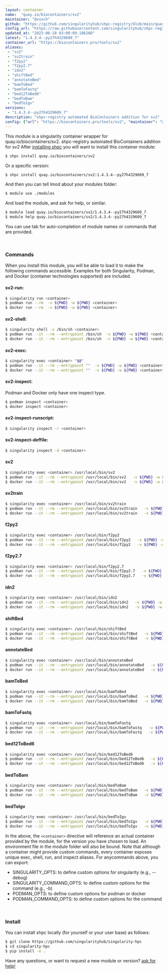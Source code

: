```yaml
---
layout: container
name:  "quay.io/biocontainers/sv2"
maintainer: "@vsoch"
github: "https://github.com/singularityhub/shpc-registry/blob/main/quay.io/biocontainers/sv2/container.yaml"
config_url: "https://raw.githubusercontent.com/singularityhub/shpc-registry/main/quay.io/biocontainers/sv2/container.yaml"
updated_at: "2023-06-28 03:00:09.186260"
latest: "1.4.3.4--py27h4329609_7"
container_url: "https://biocontainers.pro/tools/sv2"
aliases:
 - "sv2"
 - "sv2train"
 - "f2py2"
 - "f2py2.7"
 - "idn2"
 - "shiftBed"
 - "annotateBed"
 - "bamToBed"
 - "bamToFastq"
 - "bed12ToBed6"
 - "bedToBam"
 - "bedToIgv"
versions:
 - "1.4.3.4--py27h4329609_7"
description: "shpc-registry automated BioContainers addition for sv2"
config: {"url": "https://biocontainers.pro/tools/sv2", "maintainer": "@vsoch", "description": "shpc-registry automated BioContainers addition for sv2", "latest": {"1.4.3.4--py27h4329609_7": "sha256:2494fe678531ec6cd4b8dee703aa2d1a6daeab0e4cfe81ea7277d17426e39fb5"}, "tags": {"1.4.3.4--py27h4329609_7": "sha256:2494fe678531ec6cd4b8dee703aa2d1a6daeab0e4cfe81ea7277d17426e39fb5"}, "docker": "quay.io/biocontainers/sv2", "aliases": {"sv2": "/usr/local/bin/sv2", "sv2train": "/usr/local/bin/sv2train", "f2py2": "/usr/local/bin/f2py2", "f2py2.7": "/usr/local/bin/f2py2.7", "idn2": "/usr/local/bin/idn2", "shiftBed": "/usr/local/bin/shiftBed", "annotateBed": "/usr/local/bin/annotateBed", "bamToBed": "/usr/local/bin/bamToBed", "bamToFastq": "/usr/local/bin/bamToFastq", "bed12ToBed6": "/usr/local/bin/bed12ToBed6", "bedToBam": "/usr/local/bin/bedToBam", "bedToIgv": "/usr/local/bin/bedToIgv"}}
---
```


This module is a singularity container wrapper for quay.io/biocontainers/sv2.
shpc-registry automated BioContainers addition for sv2
After [installing shpc](#install) you will want to install this container module:


```bash
$ shpc install quay.io/biocontainers/sv2
```

Or a specific version:

```bash
$ shpc install quay.io/biocontainers/sv2:1.4.3.4--py27h4329609_7
```

And then you can tell lmod about your modules folder:

```bash
$ module use ./modules
```

And load the module, and ask for help, or similar.

```bash
$ module load quay.io/biocontainers/sv2/1.4.3.4--py27h4329609_7
$ module help quay.io/biocontainers/sv2/1.4.3.4--py27h4329609_7
```

You can use tab for auto-completion of module names or commands that are provided.

<br>

### Commands

When you install this module, you will be able to load it to make the following commands accessible.
Examples for both Singularity, Podman, and Docker (container technologies supported) are included.

#### sv2-run:

```bash
$ singularity run <container>
$ podman run --rm  -v ${PWD} -w ${PWD} <container>
$ docker run --rm  -v ${PWD} -w ${PWD} <container>
```

#### sv2-shell:

```bash
$ singularity shell -s /bin/sh <container>
$ podman run --it --rm --entrypoint /bin/sh  -v ${PWD} -w ${PWD} <container>
$ docker run --it --rm --entrypoint /bin/sh  -v ${PWD} -w ${PWD} <container>
```

#### sv2-exec:

```bash
$ singularity exec <container> "$@"
$ podman run --it --rm --entrypoint ""  -v ${PWD} -w ${PWD} <container> "$@"
$ docker run --it --rm --entrypoint ""  -v ${PWD} -w ${PWD} <container> "$@"
```

#### sv2-inspect:

Podman and Docker only have one inspect type.

```bash
$ podman inspect <container>
$ docker inspect <container>
```

#### sv2-inspect-runscript:

```bash
$ singularity inspect -r <container>
```

#### sv2-inspect-deffile:

```bash
$ singularity inspect -d <container>
```


#### sv2

```bash
$ singularity exec <container> /usr/local/bin/sv2
$ podman run --it --rm --entrypoint /usr/local/bin/sv2   -v ${PWD} -w ${PWD} <container> -c " $@"
$ docker run --it --rm --entrypoint /usr/local/bin/sv2   -v ${PWD} -w ${PWD} <container> -c " $@"
```


#### sv2train

```bash
$ singularity exec <container> /usr/local/bin/sv2train
$ podman run --it --rm --entrypoint /usr/local/bin/sv2train   -v ${PWD} -w ${PWD} <container> -c " $@"
$ docker run --it --rm --entrypoint /usr/local/bin/sv2train   -v ${PWD} -w ${PWD} <container> -c " $@"
```


#### f2py2

```bash
$ singularity exec <container> /usr/local/bin/f2py2
$ podman run --it --rm --entrypoint /usr/local/bin/f2py2   -v ${PWD} -w ${PWD} <container> -c " $@"
$ docker run --it --rm --entrypoint /usr/local/bin/f2py2   -v ${PWD} -w ${PWD} <container> -c " $@"
```


#### f2py2.7

```bash
$ singularity exec <container> /usr/local/bin/f2py2.7
$ podman run --it --rm --entrypoint /usr/local/bin/f2py2.7   -v ${PWD} -w ${PWD} <container> -c " $@"
$ docker run --it --rm --entrypoint /usr/local/bin/f2py2.7   -v ${PWD} -w ${PWD} <container> -c " $@"
```


#### idn2

```bash
$ singularity exec <container> /usr/local/bin/idn2
$ podman run --it --rm --entrypoint /usr/local/bin/idn2   -v ${PWD} -w ${PWD} <container> -c " $@"
$ docker run --it --rm --entrypoint /usr/local/bin/idn2   -v ${PWD} -w ${PWD} <container> -c " $@"
```


#### shiftBed

```bash
$ singularity exec <container> /usr/local/bin/shiftBed
$ podman run --it --rm --entrypoint /usr/local/bin/shiftBed   -v ${PWD} -w ${PWD} <container> -c " $@"
$ docker run --it --rm --entrypoint /usr/local/bin/shiftBed   -v ${PWD} -w ${PWD} <container> -c " $@"
```


#### annotateBed

```bash
$ singularity exec <container> /usr/local/bin/annotateBed
$ podman run --it --rm --entrypoint /usr/local/bin/annotateBed   -v ${PWD} -w ${PWD} <container> -c " $@"
$ docker run --it --rm --entrypoint /usr/local/bin/annotateBed   -v ${PWD} -w ${PWD} <container> -c " $@"
```


#### bamToBed

```bash
$ singularity exec <container> /usr/local/bin/bamToBed
$ podman run --it --rm --entrypoint /usr/local/bin/bamToBed   -v ${PWD} -w ${PWD} <container> -c " $@"
$ docker run --it --rm --entrypoint /usr/local/bin/bamToBed   -v ${PWD} -w ${PWD} <container> -c " $@"
```


#### bamToFastq

```bash
$ singularity exec <container> /usr/local/bin/bamToFastq
$ podman run --it --rm --entrypoint /usr/local/bin/bamToFastq   -v ${PWD} -w ${PWD} <container> -c " $@"
$ docker run --it --rm --entrypoint /usr/local/bin/bamToFastq   -v ${PWD} -w ${PWD} <container> -c " $@"
```


#### bed12ToBed6

```bash
$ singularity exec <container> /usr/local/bin/bed12ToBed6
$ podman run --it --rm --entrypoint /usr/local/bin/bed12ToBed6   -v ${PWD} -w ${PWD} <container> -c " $@"
$ docker run --it --rm --entrypoint /usr/local/bin/bed12ToBed6   -v ${PWD} -w ${PWD} <container> -c " $@"
```


#### bedToBam

```bash
$ singularity exec <container> /usr/local/bin/bedToBam
$ podman run --it --rm --entrypoint /usr/local/bin/bedToBam   -v ${PWD} -w ${PWD} <container> -c " $@"
$ docker run --it --rm --entrypoint /usr/local/bin/bedToBam   -v ${PWD} -w ${PWD} <container> -c " $@"
```


#### bedToIgv

```bash
$ singularity exec <container> /usr/local/bin/bedToIgv
$ podman run --it --rm --entrypoint /usr/local/bin/bedToIgv   -v ${PWD} -w ${PWD} <container> -c " $@"
$ docker run --it --rm --entrypoint /usr/local/bin/bedToIgv   -v ${PWD} -w ${PWD} <container> -c " $@"
```



In the above, the `<container>` directive will reference an actual container provided
by the module, for the version you have chosen to load. An environment file in the
module folder will also be bound. Note that although a container
might provide custom commands, every container exposes unique exec, shell, run, and
inspect aliases. For anycommands above, you can export:

 - SINGULARITY_OPTS: to define custom options for singularity (e.g., --debug)
 - SINGULARITY_COMMAND_OPTS: to define custom options for the command (e.g., -b)
 - PODMAN_OPTS: to define custom options for podman or docker
 - PODMAN_COMMAND_OPTS: to define custom options for the command

<br>

### Install

You can install shpc locally (for yourself or your user base) as follows:

```bash
$ git clone https://github.com/singularityhub/singularity-hpc
$ cd singularity-hpc
$ pip install -e .
```

Have any questions, or want to request a new module or version? [ask for help!](https://github.com/singularityhub/singularity-hpc/issues)